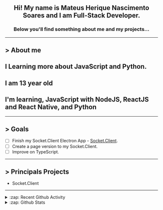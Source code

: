<div align="center">

## Hi! My name is Mateus Herique Nascimento Soares and I am Full-Stack Developer.

### Below you'll find something about me and my projects...

</div>

---

## **>** About me

## I Learning more about JavaScript and Python.

## I am 13 year old

## I'm learning, JavaScript with NodeJS, ReactJS and React Native, and Python

---

## **>** Goals

- [ ] Finish my Socket.Client Electron App - [Socket.Client](https://github.com/MateusSoares895/socket.client).
- [ ] Create a page version to my Socket.Client.
- [ ] Improve on TypeScript.

---

## **>** Principals Projects

- Socket.Client

---

<details>
  <summary>:zap: Recent Github Activity</summary>

<!--START_SECTION:activity-->
1. 🗣 Commented on [#343](https://github.com/browsh-org/browsh/issues/343) in [browsh-org/browsh](https://github.com/browsh-org/browsh)
2. ❗️ Opened issue [#19](https://github.com/dofy/learn-vim/issues/19) in [dofy/learn-vim](https://github.com/dofy/learn-vim)
3. 🗣 Commented on [#343](https://github.com/browsh-org/browsh/issues/343) in [browsh-org/browsh](https://github.com/browsh-org/browsh)
4. ❗️ Opened issue [#345](https://github.com/browsh-org/browsh/issues/345) in [browsh-org/browsh](https://github.com/browsh-org/browsh)
5. 🗣 Commented on [#260](https://github.com/darlinghq/darling/issues/260) in [darlinghq/darling](https://github.com/darlinghq/darling)
<!--END_SECTION:activity-->
</details>

<details>
  <summary>:zap: Github Stats</summary>

  <br />

  <a href="https://github.com/mateushnsoares">
    <img align="center" src="https://github-readme-stats.vercel.app/api?username=mateushnsoares&show_icons=true&theme=dark&line_height=27" alt="mateushnsoares github stats"/>
  </a>

  <a>
    <img align="center" src="https://github-readme-stats.vercel.app/api/top-langs/?username=mateushnsoares&theme=dark&layout=compact" alt="mateushnsoares most used languages" />
  </a>
</details>
